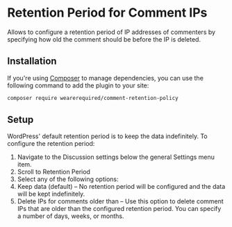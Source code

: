 # Retention Period for Comment IPs

Allows to configure a retention period of IP addresses of commenters by specifying how old the comment should be before the IP is deleted.

## Installation

If you're using [Composer](https://getcomposer.org/) to manage dependencies, you can use the following command to add the plugin to your site:

```bash
composer require wearerequired/comment-retention-policy
```

## Setup

WordPress' default retention period is to keep the data indefinitely. To configure the retention period:

1. Navigate to the Discussion settings below the general Settings menu item.
2. Scroll to Retention Period
3. Select any of the following options:
  1. Keep data (default) – No retention period will be configured and the data will be kept indefinitely.
  2. Delete IPs for comments older than – Use this option to delete comment IPs that are older than the configured retention period. You can specify a number of days, weeks, or months.
